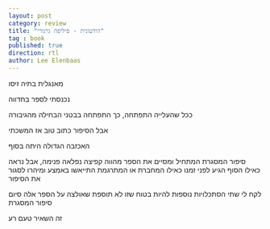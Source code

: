 ```yaml
---
layout: post
category: review
title: "הידעונית - פיליפה גרגורי"
tag : book
published: true
direction: rtl
author: Lee Elenbaas
---
```

מאנגלית בתיה זיסו

נכנסתי לספר בחדווה

ככל שהעלייה התפתחה, כך התפתחה בבטני הבחילה מהגיבורה

אבל הסיפור כתוב טוב אז המשכתי

האכזבה הגדולה היתה בסוף

סיפור המסגרת המתחיל ומסיים את הספר מהווה קפיצה נפלאה פנימה, אבל נראה כאילו הסוף הגיע לפני זמנו כאילו המחברת או המתרגמת התייאשו באמצע ומיהרו לסגור את הסיפור

לקח לי שתי הסתכלויות נוספות להיות בטוח שזו לא תוספת שאולצה על הספר אלה סיום סיפור המסגרת

זה השאיר טעם רע
